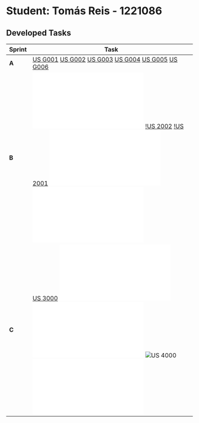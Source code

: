 # Student: Tomás Reis - 1221086

## Developed Tasks

| Sprint | Task                                                                                                                                                                                                    |
|--------|---------------------------------------------------------------------------------------------------------------------------------------------------------------------------------------------------------|
| **A**  | [US G001](us_g001/readme.md) [US G002](us_g002/readme.md) [US G003](us_g002/readme.md) [US G004](us_g004/readme.md) [US G005](us_g005/readme.md) [US G006](us_g006/readme.md)                           |
| **B**  | ![US 1001](RegisterCustomer/readme.md) [!US 2002](RegisterApplication/readme.md) [!US 2001](scomp/readme.md) ![US 2003](GenerateFileCandidateInfo/readme.md) ![US 1011](SelectInterviewModel/readme.md) |
| **C**  | [US 3000](CandidateListApplications/readme.md) ![US 3002](CustomerListJobOpenings/readme.md) ![US 2004](UploadRequirementsData/readme.md) ![US 4000](scomp/sprint3/docs) ![US 2001b](scomp/readme.md)   |
